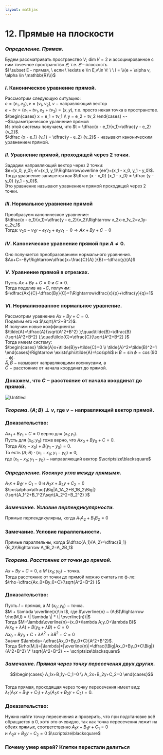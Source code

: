 ```yaml
---  
layout: mathjax  
---  
```

  
# 12. Прямые на плоскости  
  
### *Определение. Прямая.*  
Будем рассматривать пространство $V$; $\dim V = 2$ и ассоциированное с ним точечное пространство $𝐸$, т.е. $𝐸$ – плоскость.  
$l \subset E - прямая, \ если \ \exists e \in E,v\in V: \ \ l = \\{e + \alpha v, \alpha \in \mathbb{R}\\}$  
  
### $I.$ Каноническое уравнение прямой.  
Рассмотрим следующую ситуацию:  
$e = (e_1, e_2), v = (v_1, v_2), v~-$  направляющий вектор  
$e + tv = (e_1 + tv_1, e_2 + tv_2) = (x, y),$ т.е. просто некая точка в пространстве.  
$\begin{cases}  
x = e_1 + tv_1  
\\  
y = e_2 + tv_2  
\end{cases}  
~-~$параметрическое уравнение прямой  
Из этой системы получаем, что $t = \dfrac{x - e_1}{v_1}=\dfrac{y - e_2}{v_2}$.  
$\dfrac {x - e_1} {v_1} = \dfrac{y - e_2} {v_2}$ - называют каноническим уравнением прямой.  
  
### $II.$  Уравнение прямой, проходящей через 2 точки.  
Зададим направляющий вектор через 2 точки:  
$e=(x_0, y_0); e'=(x_1, y_1)\Rightarrow\overline {ee'}=(x_1 - x_0, y_1 - y_0)$.  
Тогда уравнение запишется как  $\dfrac {x - x_0} {x_1 - x_0} = \dfrac {y - y_0} {y_1 - y_0}$.  
Это уравнение называют уравнением прямой проходящей через 2 точки.  
  
### $III.$ Нормальное уравнение прямой  
Преобразуем каноническое уравнение:  
$\dfrac{x - e_1}{v_1}=\dfrac{y - e_2}{v_2}\Rightarrow v_2x-e_1v_2=v_1y-e_2v_1$  
Тогда: $v_2x-v_1y-e_1v_2+e_2v_1=0\Rightarrow Ax + By +C = 0$  
  
### $IV.$ Каноническое уравнение прямой при $A\ne0$.  
Оно получается преобразованием нормального уравнения.  
$Ax+C=-By\Rightarrow\dfrac{x+\frac{C}{A} }{B}=-\dfrac{y}{A}$  
  
### $V.$ Уравнение прямой в отрезках.  
Пусть $Ax+By+C=0$ и $C\ne0$.  
Тогда поделив на $-C$, получим:  
$-\dfrac{Ax}{C}-\dfrac{By}{C}=1\Rightarrow\dfrac{x}{p}+\dfrac{y}{q}=1$  
  
### $VI.$ Нормализованное нормальное уравнение.  
Рассмотрим уравнение $Ax+By+C=0$.  
Поделим его на $\sqrt{A^2+B^2}$.  
И получим новые коэффициенты:  
$\tilde{A}=\dfrac{A}{\sqrt{A^2+B^2} };\quad\tilde{B}=\dfrac{B}{\sqrt{A^2+B^2} };\quad\tilde{C}=\dfrac{C}{\sqrt{A^2+B^2} }$  
Тогда имеем систему:  
$\begin{cases}  
\tilde{A}x+\tilde{B}y+\tilde{C}=0  
\\  
\tilde{A}^2+\tilde{B}^2=1  
\end{cases}\Rightarrow \exists\phi:\tilde{A}=\cos\phi$ и $\tilde{B}=\sin\phi=\cos(90-\phi)$.  
$\tilde{A}, \tilde{B}~-~$называют направляющими косинусами, а  
$\tilde{C}~-~$расстояние от начала координат до прямой.  
  
### Докажем, что $\tilde{C}~-~$расстояние от начала координат до прямой.  
  
![Untitled](Untitled.png)  
  
### *Теорема*. $(A;B)\perp v$, где $v~-~$направляющий вектор прямой.  
  
### Доказательство:  
$Ax_1+By_1+C=0$ верно для $(x_1;y_1)$.  
Пусть для $(x_0;y_0)$ тоже верно, что $Ax_0+By_0+C=0$.  
Тогда $A(x_1-x_0)+B(y_1-y_0)=0$.  
То есть $(A;B)\cdot(x_1-x_0;y_1-y_0)=0$,  
где $(x_1-x_0;y_1-y_0)~-~$направляющий вектор  $\scriptsize\blacksquare$  
  
### *Определение. Косинус угла между прямыми.*  
$A_1x+B_1y+C_1=0$ и $A_2x+B_2y+C_2=0$  
$\cos\alpha=\dfrac{\Big|A_1A_2+B_1B_2\Big|}{\sqrt{A_1^2+B_1^2}\sqrt{A_2^2+B_2^2} }$  
  
### *Замечание. Условие перпендикулярности.*  
Прямые перпендикулярны, когда $A_1A_2+B_1B_2=0$  
  
### Замечание. Условие параллельности.  
Прямые параллельны, когда $\dfrac{A_1}{A_2}=\dfrac{B_1}{B_2}\Rightarrow A_1B_2=A_2B_1$  
  
### *Теорема. Расстояние от точки до прямой.*  
$Ax+By+C=0$, а $M~(x_0;y_0)~-~$точка.  
Тогда расстояние от точки до прямой можно считать по ф-ле:  
$\rho=\dfrac{Ax_0+By_0+C}{\sqrt{A^2+B^2} }$  
  
### Доказательство:  
Пусть $l~-~$прямая, а $M~(x_0;y_0)~-~$точка.  
$M + \lambda \overline{n}\in l$, где $\overline{n} ~ (A;B)\Rightarrow \rho(M,l) = \| \lambda \| * \| \overline{n}\|$  
Тогда $M+\lambda\overline{n}=(x_0+\lambda A;y_0+\lambda B)$  
$A(x_0+\lambda A)+B(y_0+\lambda B)+C=0$  
$Ax_0+By_0+C+\lambda A^2+\lambda B^2+C=0$  
Значит $\lambda=-\dfrac{Ax_0+By_0+C}{A^2+B^2}$.  
Тогда $\rho(M,l)=|\lambda|*|\overline{n}|=\dfrac{\Big|Ax_0+By_0+C\Big|}{A^2+B^2} \* \sqrt{A^2+B^2} ~~ \scriptsize\blacksquare$  
  
### *Замечание. Прямая через точку пересечения двух других.*  
$$\begin{cases}  
A_1x+B_1y+C_1=0  
\\  
A_2x+B_2y+C_2=0  
\end{cases}$$  
Тогда прямая, проходящая через точку пересечения имеет вид:  
$\lambda_1(A_1x+B_1y+C_1)+\lambda_2(A_2x+B_2y+C_2)=0$.  
  
### Доказательство:  
Нужно найти точку пересечения и проверить, что при подстановке всё обращается в 0, хотя это очевидно, так как точка пересечения лежит на обеих прямых, соответственно $A_1x+B_1y+C_1=0$  
и $A_2x+B_2y+C_2=0$  $\scriptsize\blacksquare$  
  
### Почему умер еврей? Клетки перестали делиться  
